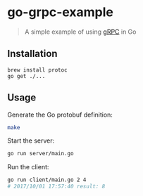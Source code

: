# go-grpc-example

> A simple example of using [gRPC](https://grpc.io/) in Go

## Installation

```
brew install protoc
go get ./...
```

## Usage

Generate the Go protobuf definition:

```bash
make
```

Start the server:

```bash
go run server/main.go
```

Run the client:

```bash
go run client/main.go 2 4
# 2017/10/01 17:57:40 result: 8
```
